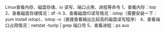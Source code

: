Linux查看内存、磁盘存储、io 读写、端口占用、进程等命令
1、查看内存：top
2、查看磁盘存储情况：df -h
3、查看磁盘IO读写情况：iotop（需要安装一下：yum install iotop）、iotop -o（直接查看输出比较高的磁盘读写程序）
4、查看端口占用情况：netstat -tunlp | grep 端口号
5、查看进程：ps aux